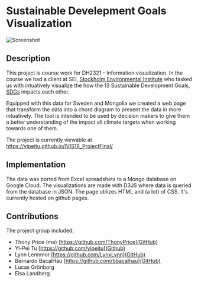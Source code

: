 # Sustainable Develepment Goals Visualization

![Screenshot](https://i.imgur.com/UdEnu56.jpg)

## Description
This project is course work for DH2321 - Information visualization. In the course we had a client at SEI, [Stockholm Environmental Institute](https://www.sei.org/) who tasked us with intuatively visualize the how the 13 Sustainable Development Goals, [SDGs](https://sustainabledevelopment.un.org/sdgs) impacts each other. 

Equipped with this data for Sweden and Mongolia we created a web page that transform the data into a chord diagram to present the data in more intuatively. The tool is intended to be used by decision makers to give them a better understanding of the impact all climate targets when working towards one of them.

The project is currently viewable at https://yipeitu.github.io/IVIS18_ProjectFinal/

## Implementation

The data was ported from Excel spreadshets to a Mongo database on Google Cloud. The visualizations are made with D3JS where data is queried from the database in JSON. The page utilizes HTML and (a lot) of CSS. It's currently hosted on github pages.

## Contributions

The project group included;

+ Thony Price (me) [https://github.com/ThonyPrice](GitHub)
+ Yi-Pei Tu [https://github.com/yipeitu](Github)
+ Lynn Lennmor [https://github.com/LynxLynn](GitHub)
+ Bernardo BacalHau [https://github.com/bbacalhau](GitHub)
+ Lucas Grönborg 
+ Elsa Landberg

